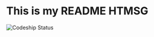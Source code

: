 # This is my README HTMSG
![Codeship Status](https://www.codeship.io/projects/3e8dc330-1fb4-0131-acff-1ea46d169536/status)